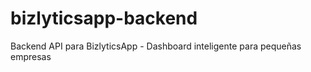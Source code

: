 # bizlyticsapp-backend
Backend API para BizlyticsApp - Dashboard inteligente para pequeñas empresas
